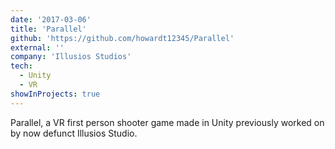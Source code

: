 ```yaml
---
date: '2017-03-06'
title: 'Parallel'
github: 'https://github.com/howardt12345/Parallel'
external: ''
company: 'Illusios Studios'
tech:
  - Unity
  - VR
showInProjects: true
---
```


Parallel, a VR first person shooter game made in Unity previously worked on by now defunct Illusios Studio.
